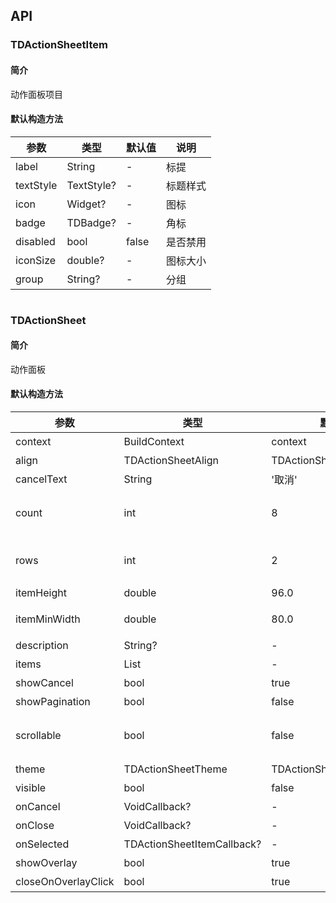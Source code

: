 ## API
### TDActionSheetItem
#### 简介
动作面板项目
#### 默认构造方法

| 参数 | 类型 | 默认值 | 说明 |
| --- | --- | --- | --- |
| label | String | - | 标提 |
| textStyle | TextStyle? | - | 标题样式 |
| icon | Widget? | - | 图标 |
| badge | TDBadge? | - | 角标 |
| disabled | bool | false | 是否禁用 |
| iconSize | double? | - | 图标大小 |
| group | String? | - | 分组 |

```
```
 ### TDActionSheet
#### 简介
动作面板
#### 默认构造方法

| 参数 | 类型 | 默认值 | 说明 |
| --- | --- | --- | --- |
| context | BuildContext | context | 上下文 |
| align | TDActionSheetAlign | TDActionSheetAlign.center | 对齐方式 |
| cancelText | String | '取消' | 取消按钮的文本 |
| count | int | 8 | 每页显示的项目数，当[showPagination]为true时有效 |
| rows | int | 2 | 显示的行数，当[TDActionSheetItem.group]有值时无效 |
| itemHeight | double | 96.0 | 项目的行高 |
| itemMinWidth | double | 80.0 | 项目的最小宽度，当[scrollable]为true时有效 |
| description | String? | - | 描述文本 |
| items | List<TDActionSheetItem> | - | ActionSheet的项目列表 |
| showCancel | bool | true | 是否显示取消按钮 |
| showPagination | bool | false | 是否显示分页 |
| scrollable | bool | false | 是否可以横向滚动，[showPagination]为true时无效 |
| theme | TDActionSheetTheme | TDActionSheetTheme.list | 主题样式 |
| visible | bool | false | 是否立即显示 |
| onCancel | VoidCallback? | - | 取消按钮的回调函数 |
| onClose | VoidCallback? | - | 关闭时的回调函数 |
| onSelected | TDActionSheetItemCallback? | - | 选择项目时的回调函数 |
| showOverlay | bool | true | 是否显示遮罩层 |
| closeOnOverlayClick | bool | true | 点击蒙层时是否关闭 |
